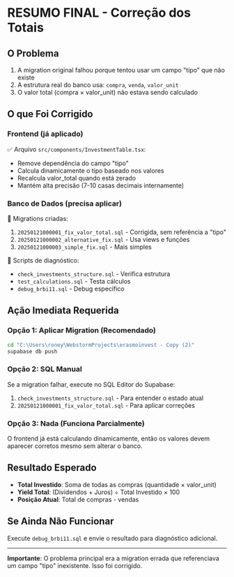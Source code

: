 # RESUMO FINAL - Correção dos Totais

## O Problema
1. A migration original falhou porque tentou usar um campo "tipo" que não existe
2. A estrutura real do banco usa: `compra`, `venda`, `valor_unit`
3. O valor total (compra × valor_unit) não estava sendo calculado

## O que Foi Corrigido

### Frontend (já aplicado)
✅ Arquivo `src/components/InvestmentTable.tsx`:
- Remove dependência do campo "tipo" 
- Calcula dinamicamente o tipo baseado nos valores
- Recalcula valor_total quando está zerado
- Mantém alta precisão (7-10 casas decimais internamente)

### Banco de Dados (precisa aplicar)
📁 Migrations criadas:
1. `20250121000001_fix_valor_total.sql` - Corrigida, sem referência a "tipo"
2. `20250121000002_alternative_fix.sql` - Usa views e funções
3. `20250121000003_simple_fix.sql` - Mais simples

📁 Scripts de diagnóstico:
- `check_investments_structure.sql` - Verifica estrutura
- `test_calculations.sql` - Testa cálculos
- `debug_brbi11.sql` - Debug específico

## Ação Imediata Requerida

### Opção 1: Aplicar Migration (Recomendado)
```bash
cd "C:\Users\roney\WebstormProjects\erasmoinvest - Copy (2)"
supabase db push
```

### Opção 2: SQL Manual
Se a migration falhar, execute no SQL Editor do Supabase:
1. `check_investments_structure.sql` - Para entender o estado atual
2. `20250121000001_fix_valor_total.sql` - Para aplicar correções

### Opção 3: Nada (Funciona Parcialmente)
O frontend já está calculando dinamicamente, então os valores devem aparecer corretos mesmo sem alterar o banco.

## Resultado Esperado
- **Total Investido**: Soma de todas as compras (quantidade × valor_unit)
- **Yield Total**: (Dividendos + Juros) ÷ Total Investido × 100
- **Posição Atual**: Total de compras - vendas

## Se Ainda Não Funcionar
Execute `debug_brbi11.sql` e envie o resultado para diagnóstico adicional.

---
**Importante**: O problema principal era a migration errada que referenciava um campo "tipo" inexistente. Isso foi corrigido.
